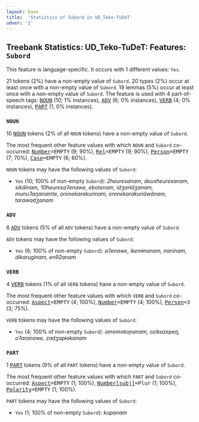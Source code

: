 ```yaml
---
layout: base
title:  'Statistics of Subord in UD_Teko-TuDeT'
udver: '2'
---
```


## Treebank Statistics: UD_Teko-TuDeT: Features: `Subord`

This feature is language-specific.
It occurs with 1 different values: `Yes`.

21 tokens (2%) have a non-empty value of `Subord`.
20 types (2%) occur at least once with a non-empty value of `Subord`.
19 lemmas (5%) occur at least once with a non-empty value of `Subord`.
The feature is used with 4 part-of-speech tags: <tt><a href="eme_tudet-pos-NOUN.html">NOUN</a></tt> (10; 1% instances), <tt><a href="eme_tudet-pos-ADV.html">ADV</a></tt> (6; 0% instances), <tt><a href="eme_tudet-pos-VERB.html">VERB</a></tt> (4; 0% instances), <tt><a href="eme_tudet-pos-PART.html">PART</a></tt> (1; 0% instances).

### `NOUN`

10 <tt><a href="eme_tudet-pos-NOUN.html">NOUN</a></tt> tokens (2% of all `NOUN` tokens) have a non-empty value of `Subord`.

The most frequent other feature values with which `NOUN` and `Subord` co-occurred: <tt><a href="eme_tudet-feat-Number.html">Number</a></tt><tt>=EMPTY</tt> (9; 90%), <tt><a href="eme_tudet-feat-Rel.html">Rel</a></tt><tt>=EMPTY</tt> (9; 90%), <tt><a href="eme_tudet-feat-Person.html">Person</a></tt><tt>=EMPTY</tt> (7; 70%), <tt><a href="eme_tudet-feat-Case.html">Case</a></tt><tt>=EMPTY</tt> (6; 60%).

`NOUN` tokens may have the following values of `Subord`:

* `Yes` (10; 100% of non-empty `Subord`): <em>2heuresanam, deuxheuresanam, sikãĩnam, 10heuresaʔenawe, ebotenam, idʒarɨdʒanam, munuʔaŋanamte, oronekarakurinam, oronekarakuriõwãnam, tarawadʒanam</em>

### `ADV`

6 <tt><a href="eme_tudet-pos-ADV.html">ADV</a></tt> tokens (5% of all `ADV` tokens) have a non-empty value of `Subord`.

`ADV` tokens may have the following values of `Subord`:

* `Yes` (6; 100% of non-empty `Subord`): <em>aʔenawe, ikemɨnanam, naninam, dikaruginam, en92anam</em>

### `VERB`

4 <tt><a href="eme_tudet-pos-VERB.html">VERB</a></tt> tokens (1% of all `VERB` tokens) have a non-empty value of `Subord`.

The most frequent other feature values with which `VERB` and `Subord` co-occurred: <tt><a href="eme_tudet-feat-Aspect.html">Aspect</a></tt><tt>=EMPTY</tt> (4; 100%), <tt><a href="eme_tudet-feat-Number.html">Number</a></tt><tt>=EMPTY</tt> (4; 100%), <tt><a href="eme_tudet-feat-Person.html">Person</a></tt><tt>=3</tt> (3; 75%).

`VERB` tokens may have the following values of `Subord`:

* `Yes` (4; 100% of non-empty `Subord`): <em>omomokoɲanam, ozikazepeŋ, oʔaranawe, zadʒapɨakanam</em>

### `PART`

1 <tt><a href="eme_tudet-pos-PART.html">PART</a></tt> tokens (9% of all `PART` tokens) have a non-empty value of `Subord`.

The most frequent other feature values with which `PART` and `Subord` co-occurred: <tt><a href="eme_tudet-feat-Aspect.html">Aspect</a></tt><tt>=EMPTY</tt> (1; 100%), <tt><a href="eme_tudet-feat-Number-subj.html">Number[subj]</a></tt><tt>=Plur</tt> (1; 100%), <tt><a href="eme_tudet-feat-Polarity.html">Polarity</a></tt><tt>=EMPTY</tt> (1; 100%).

`PART` tokens may have the following values of `Subord`:

* `Yes` (1; 100% of non-empty `Subord`): <em>kupanam</em>

